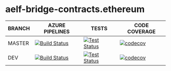 # aelf-bridge-contracts.ethereum

BRANCH | AZURE PIPELINES                                                                                                                                                                                              | TESTS                                                                                                                                                                            | CODE COVERAGE
-------|--------------------------------------------------------------------------------------------------------------------------------------------------------------------------------------------------------------|----------------------------------------------------------------------------------------------------------------------------------------------------------------------------------|--------------
MASTER   | [![Build Status](https://dev.azure.com/eBridgeCrosschain/ebridge-contracts.etheruem/_apis/build/status/eBridgeCrosschain.ebridge-contracts.ethereum?branchName=master)](https://dev.azure.com/eBridgeCrosschain/ebridge-contracts.etheruem/_build/latest?definitionId=26&branchName=master) | [![Test Status](https://img.shields.io/azure-devops/tests/eBridgeCrosschain/ebridge-contracts.ethereum/26/master)](https://dev.azure.com/eBridgeCrosschain/ebridge-contracts.ethereum/_build/latest?definitionId=26&branchName=master) | [![codecov](https://codecov.io/gh/eBridgeCrosschain/ebridge-contracts.ethereum/branch/master/graph/badge.svg?token=W826nhGxhG)](https://codecov.io/gh/AElfProject/aelf-bridge-contracts.ethereum)
DEV    | [![Build Status](https://dev.azure.com/eBridgeCrosschain/ebridge-contracts.etheruem/_apis/build/status/eBridgeCrosschain.ebridge-contracts.ethereum?branchName=dev)](https://dev.azure.com/eBridgeCrosschain/ebridge-contracts.etheruem/_build/latest?definitionId=26&branchName=dev)   | [![Test Status](https://img.shields.io/azure-devops/tests/eBridgeCrosschain/ebridge-contracts.etheruem/26/dev)](https://dev.azure.com/eBridgeCrosschain/ebridge-contracts.etheruem/_build/latest?definitionId=26&branchName=dev)   | [![codecov](https://codecov.io/gh/eBridgeCrosschain/ebridge-contracts.etheruem/branch/dev/graph/badge.svg?token=W826nhGxhG)](https://codecov.io/gh/eBridgeCrosschain/ebridge-contracts.etheruem)
 
